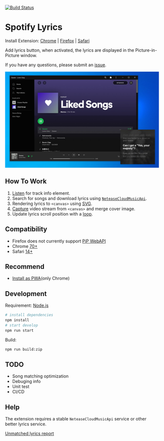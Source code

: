 [![Build Status](https://travis-ci.org/mantou132/Spotify-Lyrics.svg?branch=master)](https://travis-ci.org/mantou132/Spotify-Lyrics)

# Spotify Lyrics

Install Extension: [Chrome](https://chrome.google.com/webstore/detail/spotify-lyrics/mkjfooclbdgjdclepjeepbmmjaclipod) | [Firefox](https://addons.mozilla.org/en-US/firefox/addon/spotify-lyrics/) | [Safari](https://github.com/mantou132/Spotify-Lyrics/releases)

Add lyrics button, when activated, the lyrics are displayed in the Picture-in-Picture window.

If you have any questions, please submit an [issue](https://github.com/mantou132/Spotify-Lyrics/issues).

![screenshot](./screenshot/screenshot3.jpg)

## How To Work

1. [Listen](https://developer.mozilla.org/en-US/docs/Web/API/MutationObserver) for track info element.
2. Search for songs and download lyrics using [`NeteaseCloudMusicApi`](https://github.com/Binaryify/NeteaseCloudMusicApi).
3. Rendering lyrics to `<canvas>` using [SVG](https://developer.mozilla.org/en-US/docs/Web/SVG/Element/foreignObject).
4. [Capture](https://developer.mozilla.org/en-US/docs/Web/API/HTMLCanvasElement/captureStream) video stream from `<canvas>` and merge cover image.
5. Update lyrics scroll position with a [loop](https://developer.mozilla.org/en-US/docs/Web/API/WindowOrWorkerGlobalScope/setTimeout).

## Compatibility

* Firefox does not currently support [PiP WebAPI](https://bugzilla.mozilla.org/show_bug.cgi?id=1463402)
* Chrome [70+](https://caniuse.com/#feat=picture-in-picture)
* Safari [14+](https://developer.apple.com/documentation/safariservices/safari_web_extensions)

## Recommend

* [Install as PWA](https://support.google.com/chrome/answer/9658361)(only Chrome)

## Development

Requirement: [Node.js](https://nodejs.org)

```bash
# install dependencies
npm install
# start develop
npm run start
```

Build:
```bash
npm run build:zip
```

## TODO

* Song matching optimization
* Debuging info
* Unit test
* CI/CD

## Help

The extension requires a stable `NeteaseCloudMusicApi` service or
other better lyrics service.

[Unmatched lyrics report](https://datastudio.google.com/reporting/bfd79c68-f9f4-4af5-8e51-a12d3d6be450)